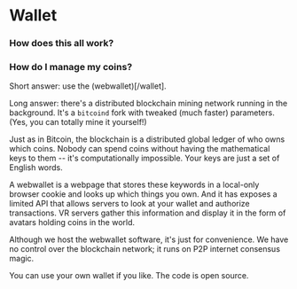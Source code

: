 # Wallet

### How does this all work?



### How do I manage my coins?

Short answer: use the (webwallet)[/wallet].

Long answer: there's a distributed blockchain mining network running in the background. It's a `bitcoind` fork with tweaked (much faster) parameters. (Yes, you can totally mine it yourself!)

Just as in Bitcoin, the blockchain is a distributed global ledger of who owns which coins. Nobody can spend coins without having the mathematical keys to them -- it's computationally impossible. Your keys are just a set of English words.

A webwallet is a webpage that stores these keywords in a local-only browser cookie and looks up which things you own. And it has exposes a limited API that allows servers to look at your wallet and authorize transactions. VR servers gather this information and display it in the form of avatars holding coins in the world.

Although we host the webwallet software, it's just for convenience. We have no control over the blockchain network; it runs on P2P internet consensus magic.

You can use your own wallet if you like. The code is open source.
